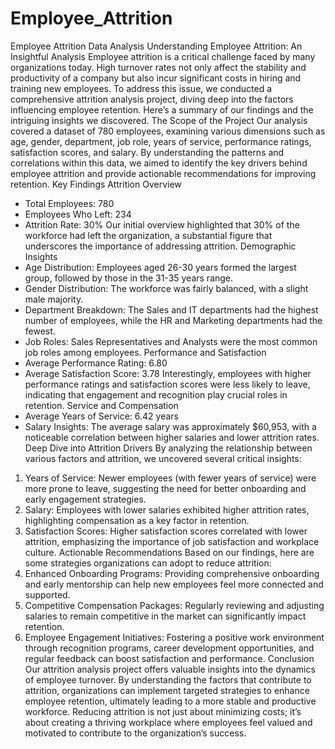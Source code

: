 # Employee_Attrition
Employee Attrition Data Analysis
Understanding Employee Attrition: An Insightful Analysis
Employee attrition is a critical challenge faced by many organizations today. High turnover rates not only affect the stability and productivity of a company but also incur significant costs in hiring and training new employees. To address this issue, we conducted a comprehensive attrition analysis project, diving deep into the factors influencing employee retention. Here’s a summary of our findings and the intriguing insights we discovered.
The Scope of the Project
Our analysis covered a dataset of 780 employees, examining various dimensions such as age, gender, department, job role, years of service, performance ratings, satisfaction scores, and salary. By understanding the patterns and correlations within this data, we aimed to identify the key drivers behind employee attrition and provide actionable recommendations for improving retention.
Key Findings
Attrition Overview
* Total Employees: 780
* Employees Who Left: 234
* Attrition Rate: 30%
Our initial overview highlighted that 30% of the workforce had left the organization, a substantial figure that underscores the importance of addressing attrition.
Demographic Insights
* Age Distribution: Employees aged 26-30 years formed the largest group, followed by those in the 31-35 years range.
* Gender Distribution: The workforce was fairly balanced, with a slight male majority.
* Department Breakdown: The Sales and IT departments had the highest number of employees, while the HR and Marketing departments had the fewest.
* Job Roles: Sales Representatives and Analysts were the most common job roles among employees.
Performance and Satisfaction
* Average Performance Rating: 6.80
* Average Satisfaction Score: 3.78
Interestingly, employees with higher performance ratings and satisfaction scores were less likely to leave, indicating that engagement and recognition play crucial roles in retention.
Service and Compensation
* Average Years of Service: 6.42 years
* Salary Insights: The average salary was approximately $60,953, with a noticeable correlation between higher salaries and lower attrition rates.
Deep Dive into Attrition Drivers
By analyzing the relationship between various factors and attrition, we uncovered several critical insights:
1. Years of Service: Newer employees (with fewer years of service) were more prone to leave, suggesting the need for better onboarding and early engagement strategies.
2. Salary: Employees with lower salaries exhibited higher attrition rates, highlighting compensation as a key factor in retention.
3. Satisfaction Scores: Higher satisfaction scores correlated with lower attrition, emphasizing the importance of job satisfaction and workplace culture.
Actionable Recommendations
Based on our findings, here are some strategies organizations can adopt to reduce attrition:
1. Enhanced Onboarding Programs: Providing comprehensive onboarding and early mentorship can help new employees feel more connected and supported.
2. Competitive Compensation Packages: Regularly reviewing and adjusting salaries to remain competitive in the market can significantly impact retention.
3. Employee Engagement Initiatives: Fostering a positive work environment through recognition programs, career development opportunities, and regular feedback can boost satisfaction and performance.
Conclusion
Our attrition analysis project offers valuable insights into the dynamics of employee turnover. By understanding the factors that contribute to attrition, organizations can implement targeted strategies to enhance employee retention, ultimately leading to a more stable and productive workforce. Reducing attrition is not just about minimizing costs; it’s about creating a thriving workplace where employees feel valued and motivated to contribute to the organization’s success.
